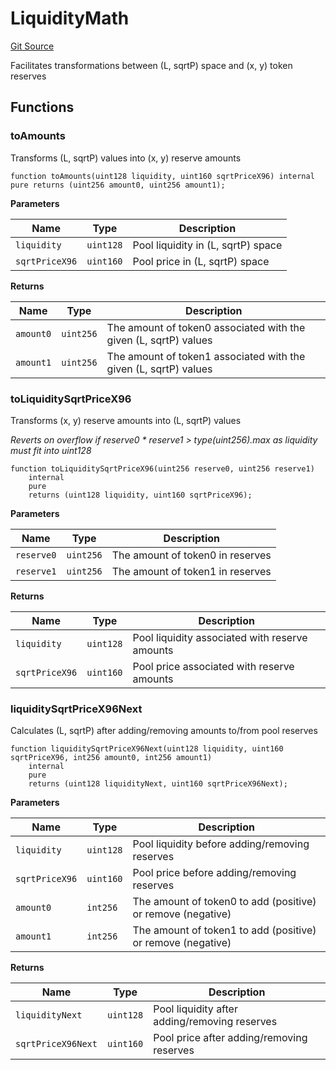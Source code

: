 # LiquidityMath
[Git Source](https://github.com/MarginalProtocol/v1-core/blob/4dcf410464dd1b73aaabe9fa06bd3450c672d3b9/contracts/libraries/LiquidityMath.sol)

Facilitates transformations between (L, sqrtP) space and (x, y) token reserves


## Functions
### toAmounts

Transforms (L, sqrtP) values into (x, y) reserve amounts


```solidity
function toAmounts(uint128 liquidity, uint160 sqrtPriceX96) internal pure returns (uint256 amount0, uint256 amount1);
```
**Parameters**

|Name|Type|Description|
|----|----|-----------|
|`liquidity`|`uint128`|Pool liquidity in (L, sqrtP) space|
|`sqrtPriceX96`|`uint160`|Pool price in (L, sqrtP) space|

**Returns**

|Name|Type|Description|
|----|----|-----------|
|`amount0`|`uint256`|The amount of token0 associated with the given (L, sqrtP) values|
|`amount1`|`uint256`|The amount of token1 associated with the given (L, sqrtP) values|


### toLiquiditySqrtPriceX96

Transforms (x, y) reserve amounts into (L, sqrtP) values

*Reverts on overflow if reserve0 * reserve1 > type(uint256).max as liquidity must fit into uint128*


```solidity
function toLiquiditySqrtPriceX96(uint256 reserve0, uint256 reserve1)
    internal
    pure
    returns (uint128 liquidity, uint160 sqrtPriceX96);
```
**Parameters**

|Name|Type|Description|
|----|----|-----------|
|`reserve0`|`uint256`|The amount of token0 in reserves|
|`reserve1`|`uint256`|The amount of token1 in reserves|

**Returns**

|Name|Type|Description|
|----|----|-----------|
|`liquidity`|`uint128`|Pool liquidity associated with reserve amounts|
|`sqrtPriceX96`|`uint160`|Pool price associated with reserve amounts|


### liquiditySqrtPriceX96Next

Calculates (L, sqrtP) after adding/removing amounts to/from pool reserves


```solidity
function liquiditySqrtPriceX96Next(uint128 liquidity, uint160 sqrtPriceX96, int256 amount0, int256 amount1)
    internal
    pure
    returns (uint128 liquidityNext, uint160 sqrtPriceX96Next);
```
**Parameters**

|Name|Type|Description|
|----|----|-----------|
|`liquidity`|`uint128`|Pool liquidity before adding/removing reserves|
|`sqrtPriceX96`|`uint160`|Pool price before adding/removing reserves|
|`amount0`|`int256`|The amount of token0 to add (positive) or remove (negative)|
|`amount1`|`int256`|The amount of token1 to add (positive) or remove (negative)|

**Returns**

|Name|Type|Description|
|----|----|-----------|
|`liquidityNext`|`uint128`|Pool liquidity after adding/removing reserves|
|`sqrtPriceX96Next`|`uint160`|Pool price after adding/removing reserves|


